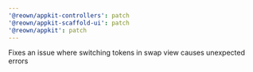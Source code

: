 ```yaml
---
'@reown/appkit-controllers': patch
'@reown/appkit-scaffold-ui': patch
'@reown/appkit': patch
---
```


Fixes an issue where switching tokens in swap view causes unexpected errors
